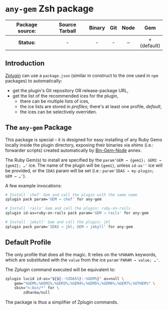 # `any-gem` Zsh package

| **Package source:** | Source Tarball | Binary | Git | Node | Gem |
|:-------------------:|:--------------:|:------:|:---:|:----:|:---:|
| **Status:**         |        -       |  -     |  -  |  –   |  + <br> (default)  |

## Introduction

[Zplugin](https://github.com/zdharma/zplugin) can use a `package.json`
(similar in construct to the one used in `npm` packages) to automatically:

- get the plugin's Git repository OR release-package URL,
- get the list of the recommended ices for the plugin,
    - there can be multiple lists of ices,
    - the ice lists are stored in *profiles*; there's at least one profile, *default*,
    - the ices can be selectively overriden.

## The `any-gem` Package

This package is special – it is designed for easy installing of any Ruby Gems
locally inside the plugin directory, exposing their binaries via *shims* (i.e.:
forwarder scripts) created automatically by
[Bin-Gem-Node](https://github.com/zplugin/z-a-bin-gem-gem) annex.

The Ruby Gem(s) to install are specified by the `param'GEM → {gem1}; GEM2 →
{gem2}; …'` ice. The name of the plugin will be `{gem1}`, unless `id-as''` ice
will be provided, or the `IDAS` param will be set (i.e.: `param'IDAS →
my-plugin; GEM → …'`).

A few example invocations:

```zsh
# Install `chef' Gem and call the plugin with the same name
zplugin pack param='GEM → chef' for any-gem

# Install `rails' Gem and call the plugin: ruby-on-rails
zplugin id-as=ruby-on-rails pack param='GEM → rails' for any-gem

# Install `jekyll' Gem and call the plugin: jkl
zplugin pack param='IDAS → jkl; GEM → jekyll' for any-gem
```

## Default Profile

The only profile that does all the magic. It relies on the `%PARAM%` keywords,
which are substituted with the `value` from the ice `param'PARAM → value; …'`.

The Zplugin command executed will be equivalent to:

```zsh
zplugin lucid id-as="${${:-%IDAS%}:-%GEM%}" as=null \
    gem="%GEM%;%GEM2%;%GEM3%;%GEM4%;%GEM5%;%GEM6%;%GEM7%;%OTHER%" \
    sbin="n:bin/*" for \
        zdharma/null
```

The package is thus a simplifier of Zplugin commands.

<!-- vim:set ft=markdown tw=80 fo+=an1 autoindent: -->
